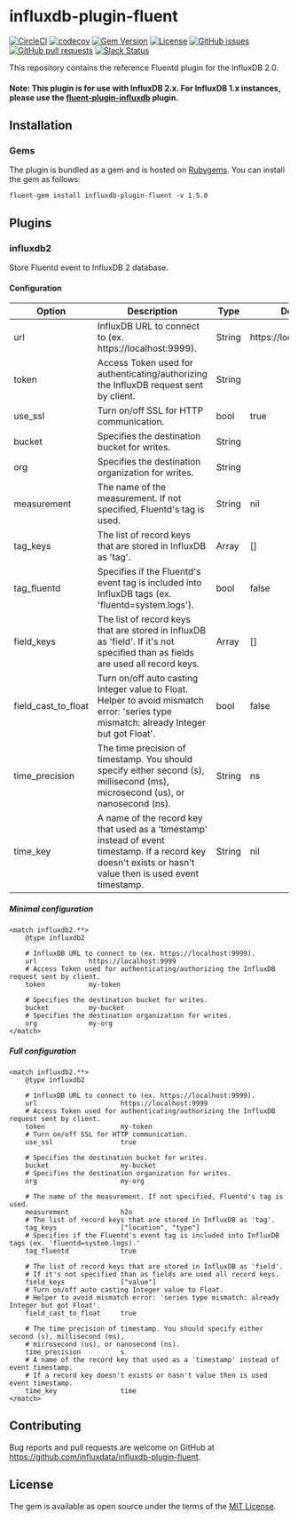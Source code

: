 # influxdb-plugin-fluent

[![CircleCI](https://circleci.com/gh/influxdata/influxdb-plugin-fluent.svg?style=svg)](https://circleci.com/gh/influxdata/influxdb-plugin-fluent)
[![codecov](https://codecov.io/gh/influxdata/influxdb-plugin-fluent/branch/master/graph/badge.svg)](https://codecov.io/gh/influxdata/influxdb-plugin-fluent)
[![Gem Version](https://badge.fury.io/rb/influxdb-plugin-fluent.svg)](https://badge.fury.io/rb/influxdb-plugin-fluent)
[![License](https://img.shields.io/github/license/influxdata/influxdb-plugin-fluent.svg)](https://github.com/influxdata/influxdb-plugin-fluent/blob/master/LICENSE)
[![GitHub issues](https://img.shields.io/github/issues-raw/influxdata/influxdb-plugin-fluent.svg)](https://github.com/influxdata/influxdb-plugin-fluent/issues)
[![GitHub pull requests](https://img.shields.io/github/issues-pr-raw/influxdata/influxdb-plugin-fluent.svg)](https://github.com/influxdata/influxdb-plugin-fluent/pulls)
[![Slack Status](https://img.shields.io/badge/slack-join_chat-white.svg?logo=slack&style=social)](https://www.influxdata.com/slack)

This repository contains the reference Fluentd plugin for the InfluxDB 2.0.

#### Note: This plugin is for use with InfluxDB 2.x. For InfluxDB 1.x instances, please use the [fluent-plugin-influxdb](https://github.com/fangli/fluent-plugin-influxdb) plugin.

## Installation

### Gems

The plugin is bundled as a gem and is hosted on [Rubygems](https://rubygems.org/gems/influxdb-plugin-fluent).  You can install the gem as follows:

```
fluent-gem install influxdb-plugin-fluent -v 1.5.0
```

## Plugins

### influxdb2

Store Fluentd event to InfluxDB 2 database.

#### Configuration

| Option | Description | Type | Default |
|---|---|---|---|
| url | InfluxDB URL to connect to (ex. https://localhost:9999). | String | https://localhost:9999 |
| token | Access Token used for authenticating/authorizing the InfluxDB request sent by client. | String | |
| use_ssl | Turn on/off SSL for HTTP communication. | bool | true |
| bucket | Specifies the destination bucket for writes. | String | |
| org | Specifies the destination organization for writes. | String | |
| measurement | The name of the measurement. If not specified, Fluentd's tag is used. | String | nil |
| tag_keys | The list of record keys that are stored in InfluxDB as 'tag'. | Array | [] |
| tag_fluentd | Specifies if the Fluentd's event tag is included into InfluxDB tags (ex. 'fluentd=system.logs'). | bool | false |
| field_keys | The list of record keys that are stored in InfluxDB as 'field'. If it's not specified than as fields are used all record keys. | Array | [] |
| field_cast_to_float | Turn on/off auto casting Integer value to Float. Helper to avoid mismatch error: 'series type mismatch: already Integer but got Float'. | bool | false |
| time_precision | The time precision of timestamp. You should specify either second (s), millisecond (ms), microsecond (us), or nanosecond (ns). | String | ns |
| time_key | A name of the record key that used as a 'timestamp' instead of event timestamp. If a record key doesn't exists or hasn't value then is used event timestamp. | String | nil |

##### Minimal configuration

```
<match influxdb2.**>
    @type influxdb2

    # InfluxDB URL to connect to (ex. https://localhost:9999).
    url             https://localhost:9999
    # Access Token used for authenticating/authorizing the InfluxDB request sent by client.
    token           my-token

    # Specifies the destination bucket for writes.
    bucket          my-bucket
    # Specifies the destination organization for writes.
    org             my-org
</match>
```

##### Full configuration

```
<match influxdb2.**>
    @type influxdb2

    # InfluxDB URL to connect to (ex. https://localhost:9999).
    url                     https://localhost:9999
    # Access Token used for authenticating/authorizing the InfluxDB request sent by client.
    token                   my-token
    # Turn on/off SSL for HTTP communication.
    use_ssl                 true

    # Specifies the destination bucket for writes.
    bucket                  my-bucket
    # Specifies the destination organization for writes.
    org                     my-org

    # The name of the measurement. If not specified, Fluentd's tag is used. 
    measurement             h2o
    # The list of record keys that are stored in InfluxDB as 'tag'.
    tag_keys                ["location", "type"]
    # Specifies if the Fluentd's event tag is included into InfluxDB tags (ex. 'fluentd=system.logs).'
    tag_fluentd             true
  
    # The list of record keys that are stored in InfluxDB as 'field'. 
    # If it's not specified than as fields are used all record keys.
    field_keys              ["value"]
    # Turn on/off auto casting Integer value to Float. 
    # Helper to avoid mismatch error: 'series type mismatch: already Integer but got Float'.
    field_cast_to_float     true

    # The time precision of timestamp. You should specify either second (s), millisecond (ms), 
    # microsecond (us), or nanosecond (ns).
    time_precision          s
    # A name of the record key that used as a 'timestamp' instead of event timestamp.
    # If a record key doesn't exists or hasn't value then is used event timestamp.	
    time_key                time
</match>
```

## Contributing

Bug reports and pull requests are welcome on GitHub at https://github.com/influxdata/influxdb-plugin-fluent.

## License

The gem is available as open source under the terms of the [MIT License](https://opensource.org/licenses/MIT).
